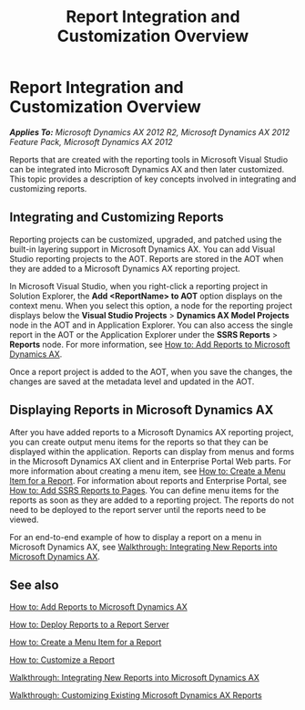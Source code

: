 ﻿---
title: Report Integration and Customization Overview
TOCTitle: Report Integration and Customization Overview
ms:assetid: 0ea16ac7-1d4d-4af4-b9e0-078bd992f403
ms:mtpsurl: https://technet.microsoft.com/en-us/library/Cc519490(v=AX.60)
ms:contentKeyID: 28119307
ms.date: 11/07/2012
mtps_version: v=AX.60
---

# Report Integration and Customization Overview 


_**Applies To:** Microsoft Dynamics AX 2012 R2, Microsoft Dynamics AX 2012 Feature Pack, Microsoft Dynamics AX 2012_

Reports that are created with the reporting tools in Microsoft Visual Studio can be integrated into Microsoft Dynamics AX and then later customized. This topic provides a description of key concepts involved in integrating and customizing reports.

## Integrating and Customizing Reports

Reporting projects can be customized, upgraded, and patched using the built-in layering support in Microsoft Dynamics AX. You can add Visual Studio reporting projects to the AOT. Reports are stored in the AOT when they are added to a Microsoft Dynamics AX reporting project.

In Microsoft Visual Studio, when you right-click a reporting project in Solution Explorer, the **Add \<ReportName\> to AOT** option displays on the context menu. When you select this option, a node for the reporting project displays below the **Visual Studio Projects** \> **Dynamics AX Model Projects** node in the AOT and in Application Explorer. You can also access the single report in the AOT or the Application Explorer under the **SSRS Reports** \> **Reports** node. For more information, see [How to: Add Reports to Microsoft Dynamics AX](how-to-add-reports-to-microsoft-dynamics-ax.md).

Once a report project is added to the AOT, when you save the changes, the changes are saved at the metadata level and updated in the AOT.

## Displaying Reports in Microsoft Dynamics AX

After you have added reports to a Microsoft Dynamics AX reporting project, you can create output menu items for the reports so that they can be displayed within the application. Reports can display from menus and forms in the Microsoft Dynamics AX client and in Enterprise Portal Web parts. For more information about creating a menu item, see [How to: Create a Menu Item for a Report](how-to-create-a-menu-item-for-a-report.md). For information about reports and Enterprise Portal, see [How to: Add SSRS Reports to Pages](https://technet.microsoft.com/en-us/library/cc553120\(v=ax.60\)). You can define menu items for the reports as soon as they are added to a reporting project. The reports do not need to be deployed to the report server until the reports need to be viewed.

For an end-to-end example of how to display a report on a menu in Microsoft Dynamics AX, see [Walkthrough: Integrating New Reports into Microsoft Dynamics AX](walkthrough-integrating-new-reports-into-microsoft-dynamics-ax.md).

## See also

[How to: Add Reports to Microsoft Dynamics AX](how-to-add-reports-to-microsoft-dynamics-ax.md)

[How to: Deploy Reports to a Report Server](how-to-deploy-reports-to-a-report-server.md)

[How to: Create a Menu Item for a Report](how-to-create-a-menu-item-for-a-report.md)

[How to: Customize a Report](how-to-customize-a-report.md)

[Walkthrough: Integrating New Reports into Microsoft Dynamics AX](walkthrough-integrating-new-reports-into-microsoft-dynamics-ax.md)

[Walkthrough: Customizing Existing Microsoft Dynamics AX Reports](walkthrough-customizing-existing-microsoft-dynamics-ax-reports.md)

